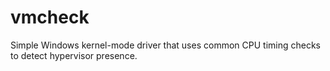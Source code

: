# vmcheck
Simple Windows kernel-mode driver that uses common CPU timing checks to detect hypervisor presence.